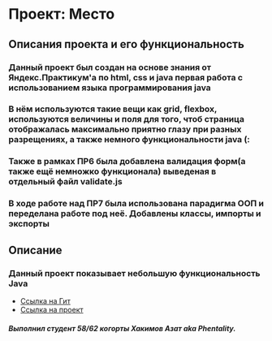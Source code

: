 # Проект: Место

## **Описания проекта и его функциональность**
### Данный проект был создан на основе знания от Яндекс.Практикум'а по html, css и java первая работа с использованием языка программирования java
### В нём используются такие вещи как grid, flexbox, используются величины и поля для того, чтоб страница отображалась максимально приятно глазу при разных разрещениях, а также немного функциональности java (:
### Также в рамках ПР6 была добавлена валидация форм(а также ещё немножко функционала) выведеная в отдельный файл validate.js
### В ходе работе над ПР7 была использована парадигма ООП и переделана работе под неё. Добавлены классы, импорты и экспорты

## **Описание**

### Данный проект показывает небольшую функциональность Java

* [Ссылка на Гит](https://github.com/Phentality/mesto)
* [Ссылка на проект](https://phentality.github.io/mesto/)

##### **Выполнил студент 58/62 когорты Хакимов Азат aka Phentality.**
